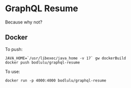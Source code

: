 # GraphQL Resume

Because why not?

## Docker

To push:

```shell
JAVA_HOME=`/usr/libexec/java_home -v 17` gw dockerBuild
docker push bodlulu/graphql-resume
```

To use:

```shell
docker run -p 4000:4000 bodlulu/graphql-resume
```
